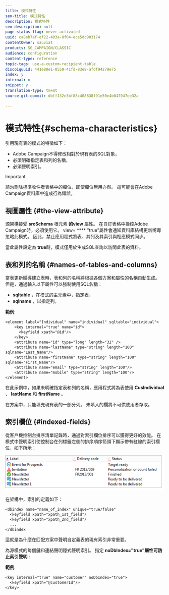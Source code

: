 ```yaml
---
title: 模式特性
seo-title: 模式特性
description: 模式特性
seo-description: null
page-status-flag: never-activated
uuid: ca8eb7af-ef22-403a-8f04-ece5dc903174
contentOwner: sauviat
products: SG_CAMPAIGN/CLASSIC
audience: configuration
content-type: reference
topic-tags: use-a-custom-recipient-table
discoiquuid: 441e80e1-0559-41fd-83e8-afdf94279e75
index: y
internal: n
snippet: y
translation-type: tm+mt
source-git-commit: dbff132e3bf88c408838f91e50e4b047947ee32a

---
```



# 模式特性{#schema-characteristics}

引用現有表的模式的特徵如下：

* Adobe Campaign不得修改相對於現有表的SQL對象，
* 必須明確指定表和列的名稱，
* 必須聲明索引。

>[!IMPORTANT]
>
>請勿刪除標準收件者表格中的欄位，即使欄位無用亦然。 這可能會在Adobe Campaign資料庫中造成行為錯誤。

## 視圖屬性 {#the-view-attribute}

源架構接受 **srcSchema** 根元素 **的view** 屬性。 在自訂表格中操控Adobe Campaign時，必須使用它。 view= **** &quot;true&quot;屬性會通知資料庫結構更新嚮導忽略此模式。 因此，禁止應用程式將表、其列及其索引與相應模式同步。

當此屬性設定為 **true**&#x200B;時，模式僅用於生成SQL查詢以訪問此表的資料。

## 表和列的名稱 {#names-of-tables-and-columns}

當表更新嚮導建立表時，表和列的名稱將根據各個方案和屬性的名稱自動生成。 但是，通過輸入以下屬性可以強制使用SQL名稱：

* **sqltable** ，在模式的主元素中，指定表，
* **sqlname** ，以指定列。

**範例**:

```
<element label="Individual" name="individual" sqltable="individual">
    <key internal="true" name="id">
      <keyfield xpath="@id"/>
    </key> 
    <attribute name="id" type="long" length="32" />
    <attribute name="lastName" type="string" length="100" sqlname="Last_Name"/>
    <attribute name="firstName" type="string" length="100" sqlname="First_Name"/>
    <attribute name="email" type="string" length="100"/>
    <attribute name="mobile" type="string" length="100"/>
</element>
```

在此示例中，如果未明確指定表和列的名稱，應用程式將為表使用 **CusIndividual** 、 **lastName** 和 **firstName** 。

在方案中，只能填充現有表的一部分列。 未填入的欄將不可供使用者存取。

## 索引欄位 {#indexed-fields}

從客戶機控制台排序清單記錄時，通過對索引欄位排序可以獲得更好的效能。 在模式中聲明索引使控制台在列標籤左側的排序順序箭頭下顯示帶有紅線的索引欄位，如下所示：

![](assets/s_ncs_integration_mapping_index.png)

在架構中，索引的定義如下：

```
<dbindex name="name_of_index" unique="true/false"
  <keyfield xpath="xpath_1st_field"/
  <keyfield xpath="xpath_2nd_field"/
  ...
</dbindex
```

這就是為什麼在匹配方案中聲明自定義表的現有索引非常重要。

為源模式的每個鍵和連結聲明隱式聲明索引。 指定 **noDbIndex=&quot;true&quot;屬性可防止索引聲明** :

**範例**:

```
<key internal="true" name="customer" noDbIndex="true">
  <keyfield xpath="@customerId"/>
</key>
```

